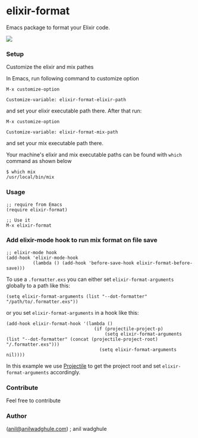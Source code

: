 # elixir-format
Emacs package to format your Elixir code.


![](https://i.imgur.com/OV5YQBx.gif)


### Setup
Customize the elixir and mix pathes

In Emacs, run following command to customize option
``` elisp
M-x customize-option

Customize-variable: elixir-format-elixir-path
```
and set your elixir executable path there. After that run:
``` elisp
M-x customize-option

Customize-variable: elixir-format-mix-path
```
and set your mix executable path there.

Your machine's elixir and mix executable paths can be found with `which` command as shown below

``` shell
$ which mix
/usr/local/bin/mix
```


### Usage
``` elisp
;; require from Emacs
(require elixir-format)

;; Use it
M-x elixir-format
```

### Add elixir-mode hook to run mix format on file save

``` elisp
;; elixir-mode hook
(add-hook 'elixir-mode-hook
          (lambda () (add-hook 'before-save-hook elixir-format-before-save)))

```

To use a `.formatter.exs` you can either set `elixir-format-arguments` globally to a path like this:

``` elisp
(setq elixir-format-arguments (list "--dot-formatter" "/path/to/.formatter.exs"))
```

or you set `elixir-format-arguments` in a hook like this:

```elisp
(add-hook elixir-format-hook '(lambda ()
                                 (if (projectile-project-p)
                                     (setq elixir-format-arguments (list "--dot-formatter" (concat (projectile-project-root) "/.formatter.exs")))
                                   (setq elixir-format-arguments nil))))
```

In this example we use [Projectile](https://github.com/bbatsov/projectile) to get the project root and set `elixir-format-arguments` accordingly.

### Contribute
Feel free to contribute


### Author
(anil@anilwadghule.com) ; anil wadghule
